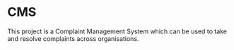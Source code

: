 # CMS
This project is a Complaint Management System which can be used to take and resolve complaints across organisations.
